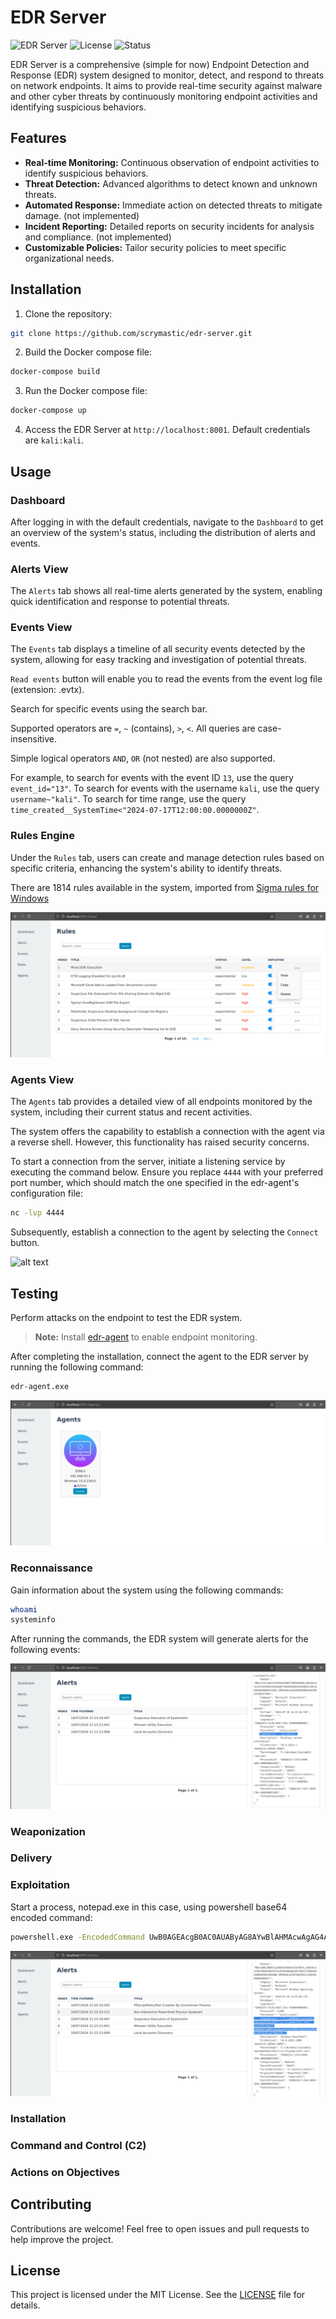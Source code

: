 # EDR Server

![EDR Server](https://img.shields.io/badge/EDR-Server-blue)
![License](https://img.shields.io/badge/License-MIT-green)
![Status](https://img.shields.io/badge/Status-Development-red)


EDR Server is a comprehensive (simple for now) Endpoint Detection and Response (EDR) system designed to monitor, detect, and respond to threats on network endpoints. It aims to provide real-time security against malware and other cyber threats by continuously monitoring endpoint activities and identifying suspicious behaviors.

## Features

- **Real-time Monitoring:** Continuous observation of endpoint activities to identify suspicious behaviors.
- **Threat Detection:** Advanced algorithms to detect known and unknown threats.
- **Automated Response:** Immediate action on detected threats to mitigate damage. (not implemented)
- **Incident Reporting:** Detailed reports on security incidents for analysis and compliance. (not implemented)
- **Customizable Policies:** Tailor security policies to meet specific organizational needs.

## Installation

1. Clone the repository:

```bash
git clone https://github.com/scrymastic/edr-server.git
```

2. Build the Docker compose file:

```bash
docker-compose build
```

3. Run the Docker compose file:

```bash
docker-compose up
```

4. Access the EDR Server at `http://localhost:8001`. Default credentials are `kali:kali`.

## Usage

### Dashboard

After logging in with the default credentials, navigate to the `Dashboard` to get an overview of the system's status, including the distribution of alerts and events.

### Alerts View

The `Alerts` tab shows all real-time alerts generated by the system, enabling quick identification and response to potential threats.

### Events View

The `Events` tab displays a timeline of all security events detected by the system, allowing for easy tracking and investigation of potential threats.

`Read events` button will enable you to read the events from the event log file (extension: .evtx).

Search for specific events using the search bar.

Supported operators are `=`, `~` (contains), `>`, `<`. All queries are case-insensitive.

Simple logical operators `AND`, `OR` (not nested) are also supported.

For example, to search for events with the event ID `13`, use the query `event_id="13"`. To search for events with the username `kali`, use the query `username~"kali"`. To search for time range, use the query `time_created__SystemTime<"2024-07-17T12:00:00.0000000Z"`.

### Rules Engine

Under the `Rules` tab, users can create and manage detection rules based on specific criteria, enhancing the system's ability to identify threats.

There are 1814 rules available in the system, imported from [Sigma rules for Windows](https://github.com/SigmaHQ/sigma/tree/master/rules/windows)

![alt text](imgs/image-1.png)

### Agents View

The `Agents` tab provides a detailed view of all endpoints monitored by the system, including their current status and recent activities.

The system offers the capability to establish a connection with the agent via a reverse shell. However, this functionality has raised security concerns.

To start a connection from the server, initiate a listening service by executing the command below. Ensure you replace `4444` with your preferred port number, which should match the one specified in the edr-agent's configuration file:

```bash
nc -lvp 4444
```
Subsequently, establish a connection to the agent by selecting the `Connect` button.

![alt text](image.png)

## Testing

Perform attacks on the endpoint to test the EDR system.

> **Note:** Install [edr-agent](https://github.com/scrymastic/edr-agent) to enable endpoint monitoring.

After completing the installation, connect the agent to the EDR server by running the following command:

```bash
edr-agent.exe
```

![alt text](imgs/image-2.png)

### Reconnaissance

Gain information about the system using the following commands:

```bash
whoami
systeminfo
```
After running the commands, the EDR system will generate alerts for the following events:

![alt text](imgs/image-3.png)

### Weaponization

### Delivery

### Exploitation

Start a process, notepad.exe in this case, using powershell base64 encoded command:

```bash
powershell.exe -EncodedCommand UwB0AGEAcgB0AC0AUAByAG8AYwBlAHMAcwAgAG4AbwB0AGUAcABhAGQALgBlAHgAZQA=
```
![alt text](imgs/image-4.png)

### Installation

### Command and Control (C2)

### Actions on Objectives

## Contributing

Contributions are welcome! Feel free to open issues and pull requests to help improve the project.

## License

This project is licensed under the MIT License. See the [LICENSE](LICENSE) file for details.

